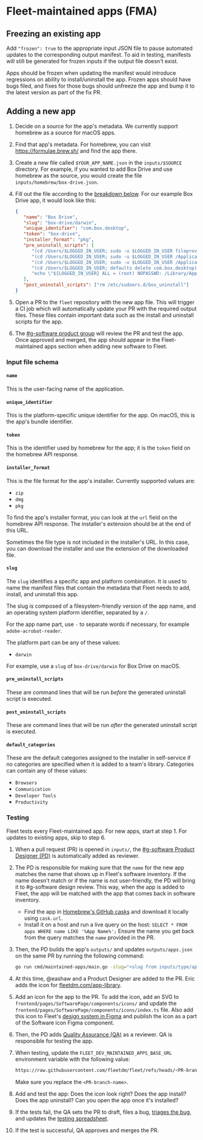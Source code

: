 # Fleet-maintained apps (FMA)

## Freezing an existing app

Add `"frozen": true` to the appropriate input JSON file to pause automated updates to the corresponding output manifest.
To aid in testing, manifests will still be generated for frozen inputs if the output file doesn't exist.

Apps should be frozen when updating the manifest would introduce regressions on ability to install/uninstall the app.
Frozen apps should have bugs filed, and fixes for those bugs should unfreeze the app and bump it to the latest version
as part of the fix PR.

## Adding a new app

1. Decide on a source for the app's metadata. We currently support homebrew as a source for macOS apps.
2. Find that app's metadata. For homebrew, you can visit https://formulae.brew.sh/ and find the app there.
3. Create a new file called `$YOUR_APP_NAME.json` in the `inputs/$SOURCE` directory. For
   example, if you wanted to add Box Drive and use homebrew as the source, you would create the
   file `inputs/homebrew/box-drive.json`.
4. Fill out the file according to the [breakdown below](#input-file-schema). For our example Box Drive app, it would look like this:

   ```json
   {
      "name": "Box Drive",
      "slug": "box-drive/darwin",
      "unique_identifier": "com.box.desktop",
      "token": "box-drive",
      "installer_format": "pkg",
      "pre_uninstall_scripts": [
         "(cd /Users/$LOGGED_IN_USER; sudo -u $LOGGED_IN_USER fileproviderctl domain remove -A com.box.desktop.boxfileprovider)",
         "(cd /Users/$LOGGED_IN_USER; sudo -u $LOGGED_IN_USER /Applications/Box.app/Contents/MacOS/fpe/streem --remove-fpe-domain-and-archive-unsynced-content Box)",
         "(cd /Users/$LOGGED_IN_USER; sudo -u $LOGGED_IN_USER /Applications/Box.app/Contents/MacOS/fpe/streem --remove-fpe-domain-and-preserve-unsynced-content Box)",
         "(cd /Users/$LOGGED_IN_USER; defaults delete com.box.desktop)",
         "echo \"${LOGGED_IN_USER} ALL = (root) NOPASSWD: /Library/Application\\ Support/Box/uninstall_box_drive_r\" >> /etc/sudoers.d/box_uninstall"
      ],
      "post_uninstall_scripts": ["rm /etc/sudoers.d/box_uninstall"]
   }
   ```

5. Open a PR to the `fleet` repository with the new app file. This will trigger a CI job which will automatically update your PR with the required output files. These files contain important data such as the install and uninstall scripts for the app.
6. The [#g-software product group](https://fleetdm.com/handbook/company/product-groups#software-group) will review the PR and test the app. Once approved and merged, the app should appear in the Fleet-maintained apps section when adding new software to Fleet.

### Input file schema

#### `name`

This is the user-facing name of the application.

#### `unique_identifier`

This is the platform-specific unique identifier for the app. On macOS, this is the app's bundle identifier.

#### `token`

This is the identifier used by homebrew for the app; it is the `token` field on the homebrew API response.

#### `installer_format`

This is the file format for the app's installer. Currently supported values are:

- `zip`
- `dmg`
- `pkg`

To find the app's installer format, you can look at the `url` field on the homebrew API response. The installer's extension should be at the end of this URL.

Sometimes the file type is not included in the installer's URL. In this case, you can download the installer and use the extension of the downloaded file.

#### `slug`

The `slug` identifies a specific app and platform combination. It is used to name the manifest files that contain the metadata that Fleet needs to add, install, and uninstall this app. 

The slug is composed of a filesystem-friendly version of the app name, and an operating system platform identifier, separated by a `/`.

For the app name part, use `-` to separate words if necessary, for example `adobe-acrobat-reader`. 

The platform part can be any of these values:

- `darwin`

For example, use a `slug` of `box-drive/darwin` for Box Drive on macOS.

#### `pre_uninstall_scripts`

These are command lines that will be run _before_ the generated uninstall script is executed.

#### `post_uninstall_scripts`

These are command lines that will be run _after_ the generated uninstall script is executed.

#### `default_categories`

These are the default categories assigned to the installer in self-service if no categories are specified when it is added to a team's library.  Categories can contain any of these values:

- `Browsers`
- `Communication`
- `Developer Tools`
- `Productivity`

### Testing

Fleet tests every Fleet-maintained app. For new apps, start at step 1. For updates to existing apps, skip to step 6.

1. When a pull request (PR) is opened in `inputs/`, the [#g-software Product Designer (PD)](https://fleetdm.com/handbook/company/product-groups#software-group) is automatically added as reviewer.

2. The PD is responsible for making sure that the `name` for the new app matches the name that shows up in Fleet's software inventory. If the name doesn't match or if the name is not user-friendly, the PD will bring it to #g-software design review. This way, when the app is added to Fleet, the app will be matched with the app that comes back in software inventory.

   - Find the app in [Homebrew's GitHub casks](https://github.com/Homebrew/homebrew-cask/tree/699414cb220dde2b93af764cea7f24f4018e49ac/Casks) and download it locally using `cask.url`.
   - Install it on a host and run a live query on the host: `SELECT * FROM apps WHERE name LIKE '%App Name%';` Ensure the name you get back from the query matches the `name` provided in the PR.

3. Then, the PD builds the app's `outputs/` and updates `outputs/apps.json` on the same PR by running the following command:

   ```bash
   go run cmd/maintained-apps/main.go -slug="<slug from inputs/type/app-name.json>" -debug
   ```

4. At this time, @eashaw and a Product Designer are added to the PR. Eric adds the icon for [fleetdm.com/app-library](https://fleetdm.com/app-library).

5. Add an icon for the app to the PR. To add the icon, add an SVG to `frontend/pages/SoftwarePage/components/icons/` and update the `frontend/pages/SoftwarePage/components/icons/index.ts` file. Also add this icon to Fleet's [design system in Figma](https://www.figma.com/design/8oXlYXpgCV1Sn4ek7OworP/%F0%9F%A7%A9-Design-system?node-id=264-2671) and publish the icon as a part of the Software icon Figma component.
6. Then, the PD adds [Quality Assurance (QA)](https://fleetdm.com/handbook/company/product-groups#software-group) as a reviewer. QA is responsible for testing the app. 
7. When testing, update the `FLEET_DEV_MAINTAINED_APPS_BASE_URL` environment variable with the following value:

   ```bash
   https://raw.githubusercontent.com/fleetdm/fleet/refs/heads/<PR-branch-name>/ee/maintained-apps/outputs
   ```

   Make sure you replace the `<PR-branch-name>`.

8. Add and test the app: Does the icon look right? Does the app install? Does the app uninstall? Can you open the app once it's installed?

9. If the tests fail, the QA sets the PR to draft, files a bug, [triages the bug](https://fleetdm.com/handbook/product-design#triage-new-bugs), and updates the [testing spreadsheet](https://docs.google.com/spreadsheets/d/1H-At5fczHwV2Shm_vZMh0zuWowV7AD7yzHgA0RVN7nQ/edit?gid=0#gid=0).
10. If the test is successful, QA approves and merges the PR.
